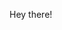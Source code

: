 Hey there!
<!---
jipperspippers/jipperspippers is a ✨ special ✨ repository because its `README.md` (this file) appears on your GitHub profile.
You can click the Preview link to take a look at your changes.
--->
